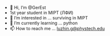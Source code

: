 - 👋 Hi, I’m @GerEst
- 1st year student in MIPT (ЛФИ)
- 👀 I’m interested in ...
  surviving in MIPT
- 🌱 I’m currently learning ...
  python
- 📫 How to reach me ...
  luzhin.g@phystech.edu

<!---
GerEst/GerEst is a ✨ special ✨ repository because its `README.md` (this file) appears on your GitHub profile.
You can click the Preview link to take a look at your changes.
--->
